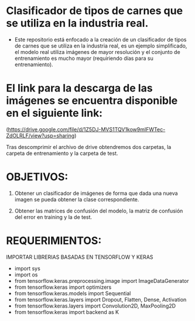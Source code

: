 # Clasificador de tipos de carnes que se utiliza en la industria real.

- Este repositorio está enfocado a la creación de un clasificador de tipos de carnes que se utiliza en la industria real, es un ejemplo simplificado, el modelo real utiliza imágenes de mayor resolución y el conjunto de entrenamiento es mucho mayor (requiriendo días para su entrenamiento). 


# El link para la descarga de las imágenes se encuentra disponible en el siguiente link:

   (https://drive.google.com/file/d/1Z5DJ-MVS1TQV1kow9mIFWTec-ZdOLRLF/view?usp=sharing) 

Tras descomprimir el archivo de drive obtendremos dos carpetas, la carpeta de entrenamiento y la carpeta de test. 

# OBJETIVOS:

1. Obtener un clasificador de imágenes de forma que dada una nueva imagen se pueda obtener la clase correspondiente.
2) Obtener las matrices de confusión del modelo, la matriz de confusión del error en training y la de test.

# REQUERIMIENTOS:
IMPORTAR LIBRERIAS BASADAS EN TENSORFLOW Y KERAS

- import sys
- import os
- from tensorflow.keras.preprocessing.image import ImageDataGenerator
- from tensorflow.keras import optimizers
- from tensorflow.keras.models import Sequential
- from tensorflow.keras.layers import Dropout, Flatten, Dense, Activation
- from tensorflow.keras.layers import  Convolution2D, MaxPooling2D
- from tensorflow.keras import backend as K
